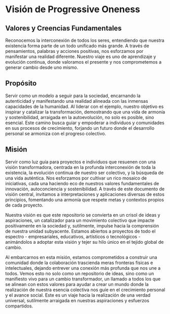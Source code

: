 # Visión de Progressive Oneness

## Valores y Creencias Fundamentales

Reconocemos la interconexión de todos los seres, entendiendo que nuestra existencia forma parte de un todo unificado más grande. A través de pensamientos, palabras y acciones positivas, nos esforzamos por manifestar una realidad diferente. Nuestro viaje es uno de aprendizaje y evolución continua, donde valoramos el presente y nos comprometemos a generar cambio desde uno mismo.

## Propósito

Servir como un modelo a seguir para la sociedad, encarnando la autenticidad y manifestando una realidad alineada con las inmensas capacidades de la humanidad. Al liderar con el ejemplo, nuestro objetivo es inspirar y catalizar la transformación, demostrando que una vida de armonía y sostenibilidad, arraigada en la autoevolución, no solo es posible, sino esencial. Este camino busca guiar y empoderar a individuos y comunidades en sus procesos de crecimiento, forjando un futuro donde el desarrollo personal se armoniza con el progreso colectivo.

## Misión

Servir como luz guía para proyectos e individuos que resuenen con una visión transformadora, centrada en la profunda interconexión de toda la existencia, la evolución continua de nuestro ser colectivo, y la búsqueda de una vida auténtica. Nos esforzamos por cultivar un rico mosaico de iniciativas, cada una haciendo eco de nuestros valores fundamentales de innovación, autoconciencia y sostenibilidad. A través de este documento de visión central, invitamos a interpretaciones y aplicaciones diversas de estos principios, fomentando una armonía que respete metas y contextos propios de cada proyecto.

Nuestra visión es que este repositorio se convierta en un crisol de ideas y aspiraciones, un catalizador para un movimiento colectivo que impacte positivamente en la sociedad y, sutilmente, impulse hacia la comprensión de nuestra unidad subyacente. Estamos abiertos a proyectos de todo el espectro - empresariales, educativos, artísticos o tecnológicos - animándolos a adoptar esta visión y tejer su hilo único en el tejido global de cambio.

Al embarcarnos en esta misión, estamos comprometidos a construir una comunidad donde la colaboración trascienda meras fronteras físicas e intelectuales, dejando entrever una conexión más profunda que nos une a todos. Vemos esto no solo como un repositorio de ideas, sino como un manifiesto vivo para un cambio transformador, un llamado a todos los que se alinean con estos valores para ayudar a crear un mundo donde la realización de nuestra esencia colectiva nos guíe en el crecimiento personal y el avance social. Este es un viaje hacia la realización de una verdad universal, sutilmente arraigada en nuestras aspiraciones y esfuerzos compartidos.
